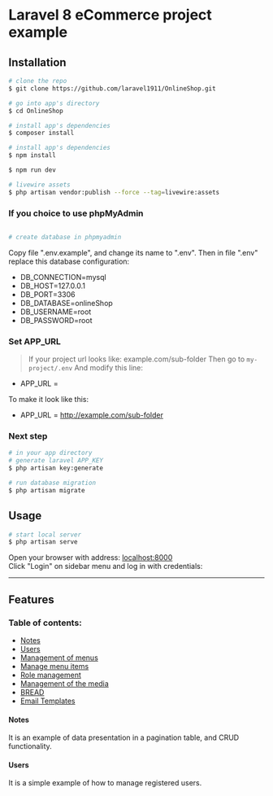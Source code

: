 
# Laravel 8 eCommerce project example

## Installation

``` bash
# clone the repo
$ git clone https://github.com/laravel1911/OnlineShop.git

# go into app's directory
$ cd OnlineShop

# install app's dependencies
$ composer install

# install app's dependencies
$ npm install

$ npm run dev

# livewire assets
$ php artisan vendor:publish --force --tag=livewire:assets


```

### If you choice to use phpMyAdmin

``` bash

# create database in phpmyadmin

```
Copy file ".env.example", and change its name to ".env".
Then in file ".env" replace this database configuration:
* DB_CONNECTION=mysql
* DB_HOST=127.0.0.1
* DB_PORT=3306
* DB_DATABASE=onlineShop
* DB_USERNAME=root
* DB_PASSWORD=root

### Set APP_URL

> If your project url looks like: example.com/sub-folder 
Then go to `my-project/.env`
And modify this line:

* APP_URL = 

To make it look like this:

* APP_URL = http://example.com/sub-folder


### Next step

``` bash
# in your app directory
# generate laravel APP_KEY
$ php artisan key:generate

# run database migration
$ php artisan migrate
```
## Usage

``` bash
# start local server
$ php artisan serve

```

Open your browser with address: [localhost:8000](localhost:8000)  
Click "Login" on sidebar menu and log in with credentials:

--- 

## Features

### Table of contents:
* [Notes](#notes)
* [Users](#users)
* [Management of menus](#menu-management)
* [Manage menu items](#Manage-menu-items)
* [Role management](#Role-management)
* [Management of the media](#Manage-media)
* [BREAD](#BREAD-system)
* [Email Templates](#E-mail-Templates)

#### Notes
It is an example of data presentation in a pagination table, and CRUD functionality.

#### Users
It is a simple example of how to manage registered users.
